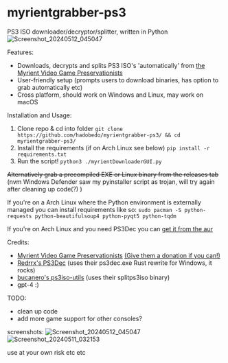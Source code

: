 # myrientgrabber-ps3
PS3 ISO downloader/decryptor/splitter, written in Python
![Screenshot_20240512_045047](https://github.com/hadobedo/myrientgrabber-ps3/assets/34556645/68b227d3-67b9-49a3-a47e-7606217e0964)

Features:
- Downloads, decrypts and splits PS3 ISO's 'automatically' from [the Myrient Video Game Preservationists](https://myrient.erista.me)
- User-friendly setup (prompts users to download binaries, has option to grab automatically etc)
- Cross platform, should work on Windows and Linux, may work on macOS

Installation and Usage:
1. Clone repo & cd into folder `git clone https://github.com/hadobedo/myrientgrabber-ps3/ && cd myrientgrabber-ps3/`
2. Install the requirements (if on Arch Linux see below) `pip install -r requirements.txt`
3. Run the script! `python3 ./myrientDownloaderGUI.py`

~~Alternatively grab a precompiled EXE or Linux binary from the releases tab~~ (nvm Windows Defender saw my pyinstaller script as trojan, will try again after cleaning up code(?) )

If you're on a Arch Linux where the Python environment is externally managed you can install requirements like so:
`sudo pacman -S python-requests python-beautifulsoup4 python-pyqt5 python-tqdm`

If you're on Arch Linux and you need PS3Dec you can [get it from the aur](https://aur.archlinux.org/packages/ps3dec-git)

Credits:
- [Myrient Video Game Preservationists](https://myrient.erista.me) [(Give them a donation if you can!)](https://myrient.erista.me/donate/])
- [Redrrx's PS3Dec](https://github.com/Redrrx/ps3dec) (uses their ps3dec.exe Rust rewrite for Windows, it rocks)
- [bucanero's ps3iso-utils](https://github.com/bucanero/ps3iso-utils) (uses their splitps3iso binary)
- gpt-4 :)

TODO:
- clean up code
- add more game support for other consoles?

screenshots:
![Screenshot_20240512_045047](https://github.com/hadobedo/myrientgrabber-ps3/assets/34556645/68b227d3-67b9-49a3-a47e-7606217e0964)
![Screenshot_20240511_032153](https://github.com/hadobedo/myrientgrabber-ps3/assets/34556645/a2be69ad-424f-45da-a6b3-db06519d65a4)


use at your own risk etc etc
